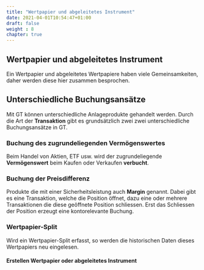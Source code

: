 ```yaml
---
title: "Wertpapier und abgeleitetes Instrument"
date: 2021-04-01T10:54:47+01:00
draft: false
weight : 8
chapter: true
---
```

## Wertpapier und abgeleitetes Instrument
Ein Wertpapier und abgeleitetes Wertpapiere haben viele Gemeinsamkeiten, daher werden diese hier zusammen besprochen.

## Unterschiedliche Buchungsansätze
Mit GT können unterschiedliche Anlageprodukte gehandelt werden. Durch die Art der **Transaktion** gibt es grundsätzlich zwei zwei unterschiedliche Buchungsansätze in GT.

### Buchung des zugrundeliegenden Vermögenswertes
Beim Handel von Aktien, ETF usw. wird der zugrundeliegende **Vermögenswert** beim Kaufen oder Verkaufen **verbucht**.

### Buchung der Preisdifferenz
Produkte die mit einer Sicherheitsleistung auch **Margin** genannt. Dabei gibt es eine Transaktion, welche die Position öffnet, dazu eine oder mehrere Transaktionen die diese geöffnete Position schliessen. Erst das Schliessen der Position erzeugt eine kontorelevante Buchung.

### Wertpapier-Split
Wird ein Wertpapier-Split erfasst, so werden die historischen Daten dieses Wertpapiers neu eingelesen.

#### Erstellen Wertpapier oder abgeleitetes Instrument